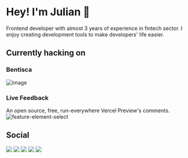# Hey! I'm Julian 🤙
Frontend developer with almost 3 years of experience in fintech sector. I enjoy creating development tools to make developers' life easier.

## Currently hacking on
### Bentisca
![image](https://github.com/JulianKominovic/JulianKominovic/assets/70329467/c61a69dc-92eb-4be5-8da4-b63af8d8078f)

### Live Feedback
An open source, free, run-everywhere Vercel Preview's comments.
![feature-element-select](https://github.com/JulianKominovic/JulianKominovic/assets/70329467/85ef69df-bcb3-40e0-98a2-ab1a28e0f547)


## Social
[![](https://bentos.jkominovic.dev/api/v1/bento-cards?url=https%3A%2F%2Fgithub.com%2FJulianKominovic&size=square)](https://github.com/JulianKominovic)
[![](https://bentos.jkominovic.dev/api/v1/bento-cards?url=https%3A%2F%2Ftwitter.com%2Fjuliankominovic&size=square)](https://twitter.com/juliankominovic)
[![](https://bentos.jkominovic.dev/api/v1/bento-cards?url=https%3A%2F%2Fwww.linkedin.com%2Fin%2Fjkominovic%2F&size=square)](https://www.linkedin.com/in/jkominovic/)
[![](https://bentos.jkominovic.dev/api/v1/bento-cards?url=https%3A%2F%2Fdev.to%2Fjuliankominovic&size=square)](https://dev.to/juliankominovic)
[![](https://bentos.jkominovic.dev/api/v1/bento-cards?url=https%3A%2F%2Fread.cv%2Fjkominovic&size=square)](https://read.cv/jkominovic)

